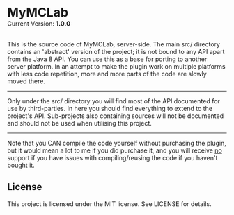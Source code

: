 <h1 style="margin: 0px;">MyMCLab</h1>
Current Version: <b>1.0.0</b><br><br>

<p>This is the source code of MyMCLab, server-side.
The main src/ directory contains an 'abstract' version of the project;
it is not bound to any API apart from the Java 8 API.
You can use this as a base for porting to another server platform.
In an attempt to make the plugin work on multiple platforms with less code repetition,
more and more parts of the code are slowly moved there.
<hr style="margin: 1em 0px;">
Only under the src/ directory you will find most of the API documented for use by third-parties.
In here you should find everything to extend to the project's API.
Sub-projects also containing sources will not be documented and should not be used when utilising this project.
<hr style="margin: 1em 0px;">
Note that you CAN compile the code yourself without purchasing the plugin,
but it would mean a lot to me if you did purchase it,
and you will receive <u>no</u> support if you have issues with compiling/reusing the code if you haven't bought it.
</p>

<h2>License</h2>
This project is licensed under the MIT license. See LICENSE for details.
